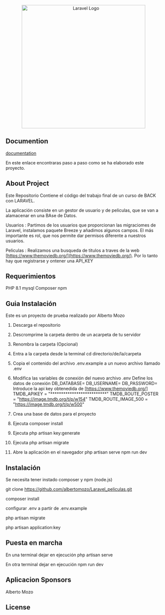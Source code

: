 <p align="center"><a href="https://laravel.com" target="_blank"><img src="https://raw.githubusercontent.com/laravel/art/master/logo-lockup/5%20SVG/2%20CMYK/1%20Full%20Color/laravel-logolockup-cmyk-red.svg" width="400" alt="Laravel Logo"></a></p>

## Documention

[documentation](https://docs.google.com/presentation/d/1SEMnKyzjlw16Ysewkqgp2XxGd1Wev7pug0OEetiCltM/edit?usp=sharing)

En este enlace encontraras paso a paso como se ha elaborado este proyecto. 



## About Project

Este Repositorio Contiene el código del trabajo final de un curso de BACK con LARAVEL.

La aplicación consiste en un gestor de usuario y de peliculas, que se van a alamacenar en una BAse de Datos. 

Usuarios : Partimos de los usuarios que proporcionan las migraciomes de Laravel, instalamos paquete Breeze y añadimos algunos campos. El más importante es rol, que nos permite dar permisos diferente a nuestros usuarios.

Peliculas : Realizamos una busqueda de titulos  a traves de la web  [https://www.themoviedb.org/](https://www.themoviedb.org/). Por lo tanto hay que registrarse y ontener una API_KEY

## Requerimientos


PHP 8.1
mysql 
Composer
npm

## Guia Instalación

Este es un proyecto de prueba realizado por Alberto Mozo

1. Descarga el repositorio
2. Descromprime la carpeta dentro de un acarpeta de tu servidor
3. Renombra la carpeta (Opcional)
4. Entra a la carpeta desde la terminal cd directorio/de/la/carpeta
5. Copia el contenido del archivo .env.example a un nuevo archivo llamado .env
6. Modifica las variables de conexión del nuevo archivo .env
Define los datos de conexión
DB_DATABASE=
DB_USERNAME=
DB_PASSWORD=
Introduce la api key obtenedida de [https://www.themoviedb.org/]
TMDB_APIKEY = "**************************"
TMDB_ROUTE_POSTER = "https://image.tmdb.org/t/p/w154"
TMDB_ROUTE_IMAGE_500 = "https://image.tmdb.org/t/p/w500"

6. Crea una base de datos para el proyecto
7. Ejecuta composer install
8. Ejecuta php artisan key:generate
9. Ejecuta php artisan migrate
10. Abre la aplicación en el navegador
    php artisan serve
    npm run dev




## Instalación

Se necesita tener instado composer y npm (node.js)

git clone https://github.com/albertomozo/Laravel_peliculas.git

composer install

configurar .env a partir de .env.example

php artisan migrate

php artisan application:key

## Puesta en marcha

En una terminal dejar en ejecución 
php artisan serve

En otra terminal dejar en ejecución 
npm run dev

## Aplicacion Sponsors

Alberto Mozo



## License

